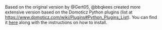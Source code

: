Based on the original version by @Gert05, @bbqkees created more extensive version based on the Domoticz Python plugins (list at https://www.domoticz.com/wiki/Plugins#Python_Plugins_List). You can find it [here](https://github.com/bbqkees/ems-esp-domoticz-plugin) along with the instructions on how to install.
